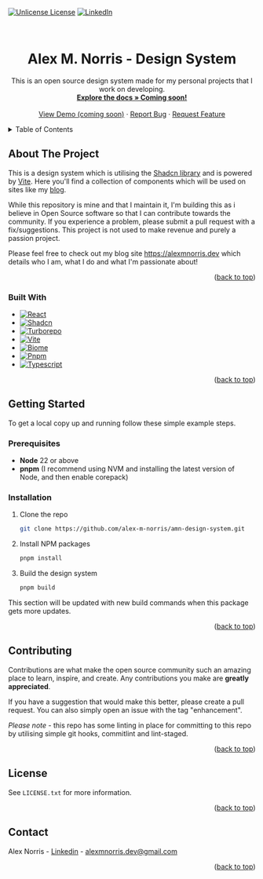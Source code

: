 <a id="readme-top"></a>
[![Unlicense License][license-shield]][license-url]
[![LinkedIn][linkedin-shield]][linkedin-url]

<br />
<div align="center">
  <h1 align="center">Alex M. Norris - Design System</h1>

  <p align="center">
    This is an open source design system made for my personal projects that I work on developing.
    <br />
    <a href="#"><strong>Explore the docs » Coming soon!</strong></a>
    <br />
    <br />
    <a href="#">View Demo (coming soon)</a>
    &middot;
    <a href="https://github.com/alex-m-norris/amn-design-system/issues/new?labels=bug&template=bug-report.md">Report Bug</a>
    &middot;
    <a href="https://github.com/alex-m-norris/amn-design-system/issues/new?labels=enhancement&template=feature-request.md">Request Feature</a>
  </p>
</div>
<!-- TABLE OF CONTENTS -->
<details>
  <summary>Table of Contents</summary>
  <ol>
    <li>
      <a href="#about-the-project">About The Project</a>
      <ul>
        <li><a href="#built-with">Built With</a></li>
      </ul>
    </li>
    <li>
      <a href="#getting-started">Getting Started</a>
      <ul>
        <li><a href="#prerequisites">Prerequisites</a></li>
        <li><a href="#installation">Installation</a></li>
      </ul>
    </li>
    <li><a href="#contributing">Contributing</a></li>
    <li><a href="#license">License</a></li>
    <li><a href="#contact">Contact</a></li>
  </ol>
</details>

<!-- ABOUT THE PROJECT -->

## About The Project

This is a design system which is utilising the [Shadcn library](https://ui.shadcn.com/) and is powered by [Vite](https://vite.dev/). Here you'll find a collection of components which will be used on sites like my [blog](https://alexmnorris.dev).

While this repository is mine and that I maintain it, I'm building this as i believe in Open Source software so that I can contribute towards the community. If you experience a problem, please submit a pull request with a fix/suggestions. This project is not used to make revenue and purely a passion project.

Please feel free to check out my blog site https://alexmnorris.dev which details who I am, what I do and what I'm passionate about!

<p align="right">(<a href="#readme-top">back to top</a>)</p>

### Built With

- [![React][react-shield]][React-url]
- [![Shadcn][shadcn-shield]][shadcn-url]
- [![Turborepo][turborepo-shield]][turborepo-url]
- [![Vite][vite-shield]][vite-url]
- [![Biome][biome-shield]][biome-url]
- [![Pnpm][pnpm-shield]][pnpm-url]
- [![Typescript][typescript-shield]][typescript-url]

<p align="right">(<a href="#readme-top">back to top</a>)</p>

<!-- GETTING STARTED -->

## Getting Started

To get a local copy up and running follow these simple example steps.

### Prerequisites

- **Node** 22 or above
- **pnpm** (I recommend using NVM and installing the latest version of Node, and then enable corepack)

### Installation

1. Clone the repo
   ```sh
   git clone https://github.com/alex-m-norris/amn-design-system.git
   ```
2. Install NPM packages
   ```sh
   pnpm install
   ```
3. Build the design system
   ```sh
   pnpm build
   ```

This section will be updated with new build commands when this package gets more updates.

<p align="right">(<a href="#readme-top">back to top</a>)</p>

<!-- CONTRIBUTING -->

## Contributing

Contributions are what make the open source community such an amazing place to learn, inspire, and create. Any contributions you make are **greatly appreciated**.

If you have a suggestion that would make this better, please create a pull request. You can also simply open an issue with the tag "enhancement".

_Please note_ - this repo has some linting in place for committing to this repo by utilising simple git hooks, commitlint and lint-staged.

<p align="right">(<a href="#readme-top">back to top</a>)</p>

<!-- LICENSE -->

## License

See `LICENSE.txt` for more information.

<p align="right">(<a href="#readme-top">back to top</a>)</p>

<!-- CONTACT -->

## Contact

Alex Norris - [Linkedin][linkedin-url] - alexmnorris.dev@gmail.com

<p align="right">(<a href="#readme-top">back to top</a>)</p>

<!-- MARKDOWN LINKS & IMAGES -->
<!-- https://www.markdownguide.org/basic-syntax/#reference-style-links -->

[license-shield]: https://img.shields.io/github/license/alex-m-norris/amn-design-system.svg?style=for-the-badge
[license-url]: https://github.com/alex-m-norris/amn-design-system/LICENSE.txt
[linkedin-shield]: https://img.shields.io/badge/-LinkedIn-black.svg?style=for-the-badge&logo=linkedin&colorB=555
[linkedin-url]: https://www.linkedin.com/in/alex-norris-0ba331164/
[react-shield]: https://img.shields.io/badge/React-20232A?style=for-the-badge&logo=react&logoColor=61DAFB
[react-url]: https://reactjs.org/
[shadcn-shield]: https://img.shields.io/badge/Shadcn-000000?style=for-the-badge&logo=shadcnui&logoColor=white
[shadcn-url]: https://ui.shadcn.com/
[turborepo-shield]: https://img.shields.io/badge/Turborepo-EF4444?style=for-the-badge&logo=turborepo&logoColor=white
[turborepo-url]: https://turbo.build/repo
[vite-shield]: https://img.shields.io/badge/Vite-646CFF?style=for-the-badge&logo=vite&logoColor=white
[vite-url]: https://vitejs.dev/
[biome-shield]: https://img.shields.io/badge/Biome-000000?style=for-the-badge&logo=biome&logoColor=white
[biome-url]: https://biomejs.dev/
[pnpm-shield]: https://img.shields.io/badge/pnpm-F69220?style=for-the-badge&logo=pnpm&logoColor=white
[pnpm-url]: https://pnpm.io/
[typescript-shield]: https://img.shields.io/badge/TypeScript-007ACC?style=for-the-badge&logo=typescript&logoColor=white
[typescript-url]: https://www.typescriptlang.org/

